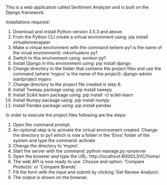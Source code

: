 This is a web application called Sentiment Analyzer and is built on the Django framework.

Installations required: 
1. Download and install Python version 3.5.3 and above.
2. From the Python CLI create a virtual environment using: pip install virtualenvwrapper
3. Make a virtual environment with the command (where py1 is the name of the virual environment): mkvirtualenv py1
4. Switch to this environment using: workon py1
5. Install Django in this environment using: pip install django
6. Change directory to the folder that contains the project files and use the command (where ‘mypro’ is the name of the project): django-admin startproject mypro
7. Change directory to the project file created in step 6.
8. Install Tweepy package using: pip install tweepy
9. Install Scikit learn package using: pip install -U scikit-learn
10. Install Numpy package using: pip install numpy
11. Install Pandas package using: pip install pandas

In order to execute the project files following are the steps: 
1. Open the command prompt.
2. An optional step is to activate the virtual environment created. Change the directory to py1 which is now a folder in the ‘Envs’ folder of the system and type the command: activate
3. Change the directory to ‘mypro’.
4. Start the server with the command: python manage.py runserver
5. Open the browser and type the URL: http://localhost:8000/LSVC/home/
6. The web API is now ready to use. Choose and option: 'Compare Products' or 'Compare Brands'.
7. Fill the form with the input and submit by clicking 'Get Review Analysis'.
8. The output is shown on the browser. 
